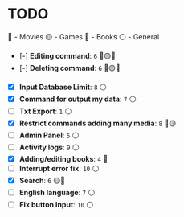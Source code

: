 # TODO

🔵 - Movies
🟡 - Games
🔴 - Books
⚪ - General

- [-] **Editing command**: `6` 🔵🟡🔴
- [-] **Deleting command**: `6` 🔵🟡🔴
- [x] **Input Database Limit**: `8` ⚪
- [x] **Command for output my data**: `7` ⚪
- [ ] **Txt Export**: `1` ⚪
- [x] **Restrict commands adding many media**: `8` 🔵🟡
- [ ] **Admin Panel**: `5` ⚪
- [ ] **Activity logs**: `9` ⚪
- [x] **Adding/editing books**: `4` 🔴
- [ ] **Interrupt error fix**: `10` ⚪
- [x] **Search**: `6` 🟡🔴
- [ ] **English language**: `7` ⚪
- [ ] **Fix button input**: `10` ⚪
